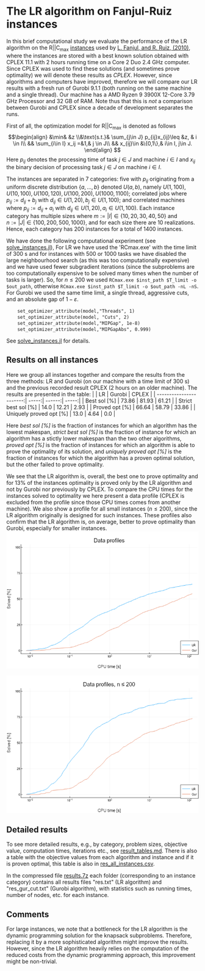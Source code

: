 # The LR algorithm on Fanjul-Ruiz instances
In this brief computational study we evaluate the performance of the LR algorithm on the R||C$_\text{max}$ [instances](http://soa.iti.es/files/RCmax.7z) used by [L. Fanjul, and R. Ruiz, (2010)](http://soa.iti.es/publicaciones-108), where the instances are stored with a best known solution obtained with CPLEX 11.1 with 2 hours running time on a Core 2 Duo 2.4 GHz computer. Since CPLEX was used to find these solutions (and sometimes prove optimality) we will denote these results as *CPLEX*. However, since algorithms and computers have improved, therefore we will compare our LR results with a fresh run of Gurobi 9.1.1 (both running on the same machine and a single thread). Our machine has a AMD Ryzen 9 3900X 12-Core 3.79 GHz Processor and 32 GB of RAM. Note thus that this is *not* a comparison between Gurobi and CPLEX since a decade of development separates the runs. 

First of all, the optimization model for R||C$_\text{max}$ is denoted as follows
$$\begin{align} &\min& &z \\&\text{s.t.}& \sum_{j\in J} p_{ij}x_{ij}\leq &z, & i \in I\\ && \sum_{i\in I} x_ij =&1,& j \in J\\ && x_{ij}\in &\{0,1\},& i\in I, j\in J. \end{align}  $$
Here $p_{ij}$  denotes the processing time of task $j\in J$ and machine $i\in I$ and $x_{ij}$ the binary decision of processing task $j\in J$ on machine $i\in I$.

The instances are separated in 7 categories: five with $p_{ij}$ originating from a uniform discrete distribution $\{a,\dots,b\}$ denoted $U(a,b)$, namely $U(1,100),U(10,100),U(100,120),U(100,200),U(1000,1100)$;  correlated jobs where $p_{ij} := d_{ij} + b_j$ with $d_{ij}\in U(1,20), b_j\in U(1,100)$; and correlated machines where $p_{ij} := d_{ij} + a_i$ with $d_{ij}\in U(1,20), a_i\in U(1,100)$. Each instance category has multiple sizes where $m:=|I|\in \{10,20,30,40,50\}$ and $n:=|J|\in \{100,200,500,1000\}$, and for each size there are 10 realizations. Hence, each category has 200 instances for a total of 1400 instances.

We have done the following computational experiment (see [solve_instances.jl](solve_instances.jl)), For LR we have used the 'RCmax.exe' with the time limit of 300 s and for instances with 500 or 1000 tasks we have disabled the large neighbourhood search (as this was too computationally expensive) and we have used fewer subgradient iterations (since the subproblems are too computationally expensive to be solved many times when the number of tasks is larger). So, for $n \leq 200$ we used `RCmax.exe $inst_path $T_limit -o $out_path`, otherwise  `RCmax.exe $inst_path $T_limit -o $out_path -nL -nS`. For Gurobi we used the same time limit, a single thread, aggressive cuts, and an absolute gap of $1-\varepsilon$. 
``` 
    set_optimizer_attribute(model,"Threads", 1)
    set_optimizer_attribute(model, "Cuts", 2)
    set_optimizer_attribute(model,"MIPGap", 1e-8)
    set_optimizer_attribute(model,"MIPGapAbs", 0.999) 
```
See [solve_instances.jl](solve_instances.jl) for details. 

## Results on all instances 

Here we group all instances together and compare the results from the three methods: LR and Gurobi (on our machine with a time limit of 300 s) and the previous recorded result CPLEX (2 hours on an older machine). The results are presented in the table:
|                         |    LR | Gurobi | CPLEX |
| -----------------------:| -----:| ------:| -----:|
|            Best sol [%] | 73.86 |  81.93 | 61.21 |
|     Strict best sol [%] |  14.0 |  12.21 |  2.93 |
|          Proved opt [%] | 66.64 |  58.79 | 33.86 |
| Uniquely proved opt [%] |  13.0 |   4.64 |   0.0 |

Here *best sol [%]*  is the fraction of instances for which an algorithm has the lowest makespan, *strict best sol [%]* is the fraction of instance for which an algorithm has a stictly lower makespan than the two other algorithms, *proved opt [%]* is the fraction of instances for which an algorithm is able to prove the optimality of its solution, and *uniquely proved opt [%]* is the fraction of instances for which the algorithm has a proven optimal solution, but the other failed to prove optimality. 

We see that the LR algorithm is, overall, the best one to prove optimality and for 13\% of the instances optimality is proved only by the LR algorithm and not by Gurobi nor previously by CPLEX. To compare the CPU times for the instances solved to optimality we here present a data profile (CPLEX is excluded from the profile since those CPU times comes from another machine). We also show a profile for all small instances ($n\leq 200$), since the LR algorithm originally is designed for such instances. These profiles also confirm that the LR algorithm is, on average, better to prove optimality than Gurobi, especially for smaller instances.    
![data profiles](data_profile.png)

![data profiles](data_profile200.png)
## Detailed results
To see more detailed results, e.g., by category, problem sizes, objective value, computation times, iterations etc., see [result_tables.md](result_tables.md). There is also a table with the objective values from each algorithm and instance and if it is proven optimal, this table is also in [res_all_instances.csv](res_all_instances.csv). 

In the compressed file [results.7z](results.7z) each folder (corresponding to an instance category) contains all results files "res.txt" (LR algorithm) and "res_gur_cut.txt" (Gurobi algorithm), with statistics such as running times, number of nodes, etc. for each instance.

## Comments
For large instances, we note that a bottleneck for the LR algorithm is the dynamic programming solution for the knapsack subproblems. Therefore, replacing it by a more sophisticated algorithm might improve the results. However, since the LR algorithm heavily relies on the computation of the reduced costs from the dynamic programming approach, this improvement might be non-trivial.